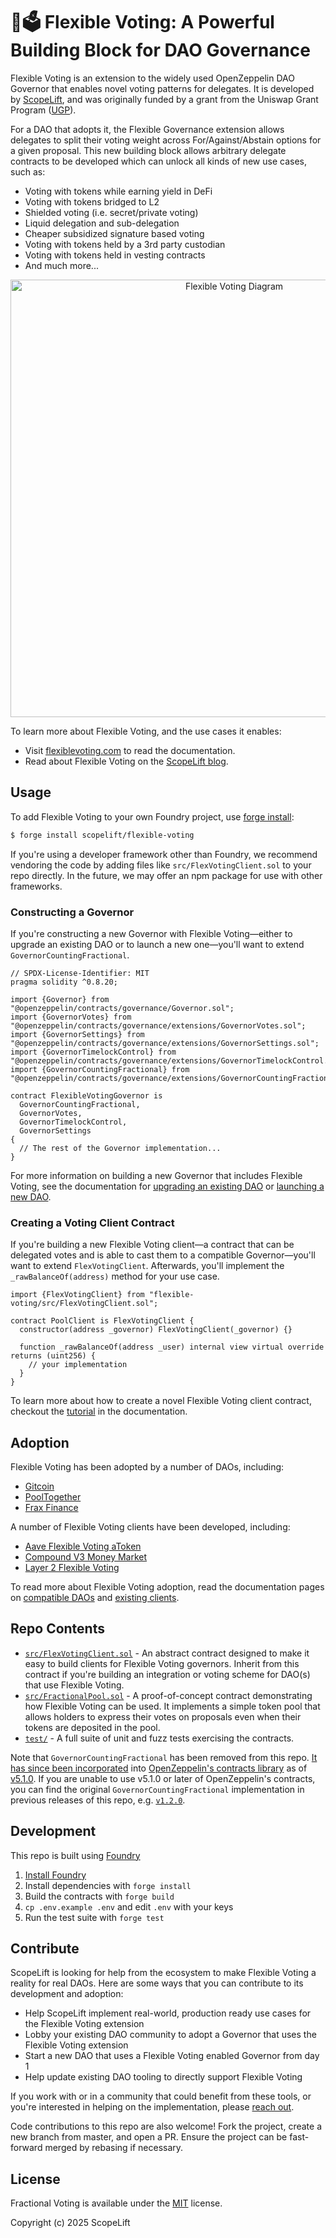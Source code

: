 # 💪🗳️ Flexible Voting: A Powerful Building Block for DAO Governance

Flexible Voting is an extension to the widely used OpenZeppelin DAO Governor that enables novel voting patterns for delegates. It is developed by [ScopeLift](https://scopelift.co), and was originally funded by a grant from the Uniswap Grant Program ([UGP](https://twitter.com/uniswapgrants)).

For a DAO that adopts it, the Flexible Governance extension allows delegates to split their voting weight across For/Against/Abstain options for a given proposal. This new building block allows arbitrary delegate contracts to be developed which can unlock all kinds of new use cases, such as:

 - Voting with tokens while earning yield in DeFi
 - Voting with tokens bridged to L2
 - Shielded voting (i.e. secret/private voting)
 - Liquid delegation and sub-delegation
 - Cheaper subsidized signature based voting
 - Voting with tokens held by a 3rd party custodian
 - Voting with tokens held in vesting contracts
 - And much more...

<div align="center">
	<img width="700" src="readme/flex-voting-diagram-transparent.png" alt="Flexible Voting Diagram">
	<br />
</div>

To learn more about Flexible Voting, and the use cases it enables:

 * Visit [flexiblevoting.com](https://flexiblevoting.com) to read the documentation.
 * Read about Flexible Voting on the [ScopeLift blog](https://scopelift.co/blog/tag/flexible-voting).

## Usage

To add Flexible Voting to your own Foundry project, use [forge install](https://book.getfoundry.sh/reference/forge/forge-install):

```bash
$ forge install scopelift/flexible-voting
```

If you're using a developer framework other than Foundry, we recommend vendoring the code by adding files like `src/FlexVotingClient.sol` to your repo directly. In the future, we may offer an npm package for use with other frameworks.

### Constructing a Governor

If you're constructing a new Governor with Flexible Voting—either to upgrade an existing DAO or to launch a new one—you'll want to extend `GovernorCountingFractional`.

```solidity
// SPDX-License-Identifier: MIT
pragma solidity ^0.8.20;

import {Governor} from "@openzeppelin/contracts/governance/Governor.sol";
import {GovernorVotes} from "@openzeppelin/contracts/governance/extensions/GovernorVotes.sol";
import {GovernorSettings} from "@openzeppelin/contracts/governance/extensions/GovernorSettings.sol";
import {GovernorTimelockControl} from "@openzeppelin/contracts/governance/extensions/GovernorTimelockControl.sol";
import {GovernorCountingFractional} from "@openzeppelin/contracts/governance/extensions/GovernorCountingFractional.sol";

contract FlexibleVotingGovernor is
  GovernorCountingFractional,
  GovernorVotes,
  GovernorTimelockControl,
  GovernorSettings
{
  // The rest of the Governor implementation...
}
```

For more information on building a new Governor that includes Flexible Voting, see the documentation for [upgrading an existing DAO](https://flexiblevoting.com/docs/tutorials/existing-dao) or [launching a new DAO](https://flexiblevoting.com/docs/tutorials/new-dao).

### Creating a Voting Client Contract

If you're building a new Flexible Voting client—a contract that can be delegated votes and is able to cast them to a compatible Governor—you'll want to extend `FlexVotingClient`. Afterwards, you'll implement the `_rawBalanceOf(address)` method for your use case.

```solidity
import {FlexVotingClient} from "flexible-voting/src/FlexVotingClient.sol";

contract PoolClient is FlexVotingClient {
  constructor(address _governor) FlexVotingClient(_governor) {}

  function _rawBalanceOf(address _user) internal view virtual override returns (uint256) {
    // your implementation
  }
}
```

To learn more about how to create a novel Flexible Voting client contract, checkout the [tutorial](https://flexiblevoting.com/docs/tutorials/voting-client) in the documentation.

## Adoption

Flexible Voting has been adopted by a number of DAOs, including:

- [Gitcoin](https://github.com/gitcoinco/Alpha-Governor-Upgrade)
- [PoolTogether](https://github.com/ScopeLift/pooltogether-governor-upgrade)
- [Frax Finance](https://github.com/FraxFinance/frax-governance)

A number of Flexible Voting clients have been developed, including:

- [Aave Flexible Voting aToken](https://www.scopelift.co/blog/how-scopelift-built-a-flex-voting-atoken-on-aave)
- [Compound V3 Money Market](https://www.scopelift.co/blog/flexible-voting-on-compound)
- [Layer 2 Flexible Voting](https://github.com/ScopeLift/l2-flexible-voting)

To read more about Flexible Voting adoption, read the documentation pages on [compatible DAOs](https://flexiblevoting.com/docs/compatible-daos) and [existing clients](https://flexiblevoting.com/docs/existing-clients).


## Repo Contents

* [`src/FlexVotingClient.sol`](https://github.com/ScopeLift/flexible-voting/blob/master/src/FlexVotingClient.sol) - An abstract contract designed to make it easy to build clients for Flexible Voting governors. Inherit from this contract if you're building an integration or voting scheme for DAO(s) that use Flexible Voting.
* [`src/FractionalPool.sol`](https://github.com/ScopeLift/flexible-voting/blob/master/src/FractionalPool.sol) - A proof-of-concept contract demonstrating how Flexible Voting can be used. It implements a simple token pool that allows holders to express their votes on proposals even when their tokens are deposited in the pool.
* [`test/`](https://github.com/ScopeLift/flexible-voting/tree/master/test) - A full suite of unit and fuzz tests exercising the contracts.

Note that `GovernorCountingFractional` has been removed from this repo.
[It has since been
incorporated](https://github.com/OpenZeppelin/openzeppelin-contracts/blob/7b74442c5e87ea51dde41c7f18a209fa5154f1a4/contracts/governance/extensions/GovernorCountingFractional.sol) into [OpenZeppelin's
contracts library](https://github.com/OpenZeppelin/openzeppelin-contracts)
as of [v5.1.0](https://github.com/OpenZeppelin/openzeppelin-contracts/releases/tag/v5.1.0).
If you are unable to use v5.1.0 or later of OpenZeppelin's contracts, you can find the original
`GovernorCountingFractional` implementation in previous releases of this repo,
e.g. [`v1.2.0`](https://github.com/ScopeLift/flexible-voting/releases/tag/v1.2.0).

## Development

This repo is built using [Foundry](https://github.com/foundry-rs/foundry)

1. [Install Foundry](https://github.com/foundry-rs/foundry#installation)
1. Install dependencies with `forge install`
1. Build the contracts with `forge build`
1. `cp .env.example .env` and edit `.env` with your keys
1. Run the test suite with `forge test`

## Contribute

ScopeLift is looking for help from the ecosystem to make Flexible Voting a reality for real DAOs. Here are some ways that you can contribute to its development and adoption:

* Help ScopeLift implement real-world, production ready use cases for the Flexible Voting extension
* Lobby your existing DAO community to adopt a Governor that uses the Flexible Voting extension
* Start a new DAO that uses a Flexible Voting enabled Governor from day 1
* Help update existing DAO tooling to directly support Flexible Voting

If you work with or in a community that could benefit from these tools, or you're interested in helping on the implementation, please [reach out](https://www.scopelift.co/contact).

Code contributions to this repo are also welcome! Fork the project, create a new branch from master, and open a PR. Ensure the project can be fast-forward merged by rebasing if necessary.

## License

Fractional Voting is available under the [MIT](LICENSE.txt) license.

Copyright (c) 2025 ScopeLift
